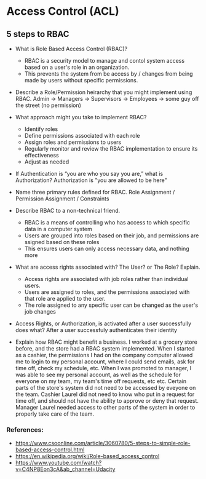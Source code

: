 # Access Control (ACL)

## 5 steps to RBAC
* What is Role Based Access Control (RBAC)?
  * RBAC is a security model to manage and contol system access based on a user's role in an organization. 
  * This prevents the system from be access by / changes from being made by users without specific permissions.

* Describe a Role/Permission heirarchy that you might implement using RBAC.
Admin -> Managers -> Supervisors -> Employees -> some guy off the street (no permission)

* What approach might you take to implement RBAC?
  * Identify roles
  * Define permissions associated with each role
  * Assign roles and permissions to users
  * Regularly monitor and review the RBAC implementation to ensure its effectiveness 
  * Adjust as needed

* If Authentication is “you are who you say you are,” what is Authorization?
Authorization is "you are allowed to be here"

* Name three primary rules defined for RBAC.
Role Assignment / Permission Assignment / Constraints

* Describe RBAC to a non-technical friend.
  * RBAC is a means of controlling who has access to which specific data in a computer system
  * Users are grouped into roles based on their job, and permissions are ssigned based on these roles
  * This ensures users can only access necessary data, and nothing more

* What are access rights associated with? The User? or The Role? Explain.
  * Access rights are associated with job roles rather than individual users. 
  * Users are assigned to roles, and the permissions associated with that role are applied to the user. 
  * The role assigned to any specific user can be changed as the user's job changes

* Access Rights, or Authorization, is activated after a user successfully does what?
After a user successfuly authenticates their identity

* Explain how RBAC might benefit a business.
I worked at a grocery store before, and the store had a RBAC system implemented. 
When I started as a cashier, the permissions I had on the company computer allowed me to login to my personal account, where I could send emails, ask for time off, check my schedule, etc.
When I was promoted to manager, I was able to see my personal account, as well as the schedule for everyone on my team, my team's time off requests, etc etc.
Certain parts of the store's system did not need to be accessed by eveyone on the team. Cashier Laurel did not need to know who put in a request for time off, and should not have the ability to approve or deny that request.
Manager Laurel needed access to other parts of the system in order to properly take care of the team.

### References:
* <https://www.csoonline.com/article/3060780/5-steps-to-simple-role-based-access-control.html>
* <https://en.wikipedia.org/wiki/Role-based_access_control>
* <https://www.youtube.com/watch?v=C4NP8Eon3cA&ab_channel=Udacity>
